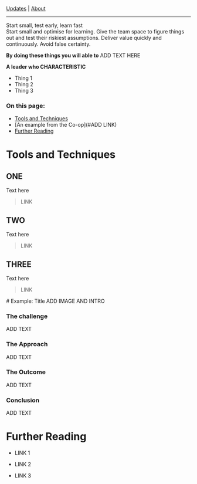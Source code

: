 [Updates](/updates/index.html) | [About](/about.html)

----

<div class="yellow">
    Start small, test early, learn fast
</div>

<div class="introwords">
Start small and optimise for learning. Give the team space to figure things out and test their riskiest assumptions. Deliver value quickly and continuously. Avoid false certainty.
</div>

**By doing these things you will able to** ADD TEXT HERE

**A leader who CHARACTERISTIC**
- Thing 1
- Thing 2
- Thing 3

### On this page:

- [Tools and Techniques](#tools-and-techniques)
- [An example from the Co-op](#ADD LINK)
- [Further Reading](#further-reading)

# Tools and Techniques
## ONE  
Text here

> LINK

## TWO  
Text here

> LINK

## THREE  
Text here

> LINK


<div class="example" markdown="1">
# Example: Title
ADD IMAGE AND INTRO

### The challenge
ADD TEXT

### The Approach
ADD TEXT

### The Outcome
ADD TEXT

### Conclusion
ADD TEXT

</div>

# Further Reading

- LINK 1

- LINK 2

- LINK 3
